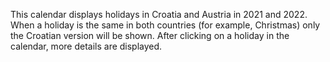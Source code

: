 This calendar displays holidays in Croatia and Austria in 2021 and 2022. When a holiday is the same in both countries (for example, Christmas) only the Croatian version will be shown. After clicking on a holiday in the calendar, more details are displayed.